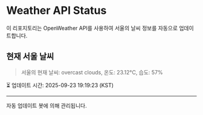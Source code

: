 
# Weather API Status

이 리포지토리는 OpenWeather API를 사용하여 서울의 날씨 정보를 자동으로 업데이트합니다.

## 현재 서울 날씨
> 서울의 현재 날씨: overcast clouds, 온도: 23.12°C, 습도: 57%

⏳ 업데이트 시간: 2025-09-23 19:19:23 (KST)

---
자동 업데이트 봇에 의해 관리됩니다.
